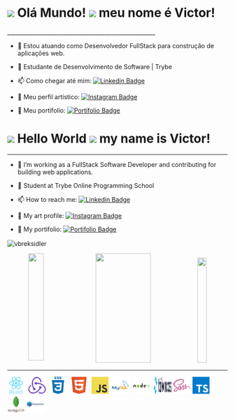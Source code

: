 <h1>
 <img src="https://media.giphy.com/media/yOBSV38yqFVLBDPTi9/giphy.gif" width="30px"/>
 Olá Mundo! 
  <img src="https://media.giphy.com/media/hvRJCLFzcasrR4ia7z/giphy.gif" width="30px"/>
  meu nome é Victor!
</h1>
_____________________________________________________

- :telescope: Estou atuando como Desenvolvedor FullStack para construção de aplicações web.

- :seedling: Estudante de Desenvolvimento de Software | Trybe

- :mailbox: Como chegar até mim: [![Linkedin Badge](https://img.shields.io/badge/-linkedin-purple?style=flat&logo=Linkedin&logoColor=white)](https://www.linkedin.com/in/vreksidler/)

- :guitar: Meu perfil artístico: [![Instagram Badge](https://img.shields.io/badge/-Instagram-purple?style=flat&logo=Instagram&logoColor=white)](https://www.instagram.com/vitao_reks/)

- 📂 Meu portifolio: [![Portifolio Badge](https://img.shields.io/badge/-Portifolio-purple?style=flat&logo=Portifolio&logoColor=white)](https://www.instagram.com/vitao_reks/)

<h1>
  <img src="https://media.giphy.com/media/sFMDqop2ku4M0/giphy.gif" width="30px"/>
  Hello World
  <img src="https://media.giphy.com/media/hvRJCLFzcasrR4ia7z/giphy.gif" width="30px"/>
  my name is Victor!
</h1>

_______________________________________________________


- :telescope: I’m working as a FullStack Software Developer and contributing for building web applications.

- :seedling: Student at Trybe Online Programming School

- :mailbox: How to reach me: [![Linkedin Badge](https://img.shields.io/badge/-linkedin-purple?style=flat&logo=Linkedin&logoColor=white)](https://www.linkedin.com/in/vreksidler/)

- :guitar: My art profile: [![Instagram Badge](https://img.shields.io/badge/-Instagram-purple?style=flat&logo=Instagram&logoColor=white)](https://www.instagram.com/vitao_reks/)

- 📂 My portifolio: [![Portifolio Badge](https://img.shields.io/badge/-Portifolio-purple?style=flat&logo=Portifolio&logoColor=white)](https://www.instagram.com/vitao_reks/)

<p><img align="center" width="500" src="https://github-readme-stats.vercel.app/api/top-langs?username=vbreksidler&theme=radical&show_icons=true&locale=en&layout=compact" alt="vbreksidler" /></p>

<div align="center" dir="auto">
  <img position="fixed" align="left" src="https://media.giphy.com/media/liRTgRfK9XljrH2EFt/giphy.gif" width="26%" height="245"/>
  <img src="https://media.giphy.com/media/fwbZnTftCXVocKzfxR/giphy.gif" width="50%" height="250"/>
  <img position="fixed" align"right" src="https://media.giphy.com/media/du3J3cXyzhj75IOgvA/giphy.gif" width="20%" height="240"/>
</div>

______________________________________________________________

<div>
  <img src="https://github.com/devicons/devicon/blob/master/icons/react/react-original-wordmark.svg" title="React" alt="React" width="40" height="40"/>&nbsp;
  <img src="https://github.com/devicons/devicon/blob/master/icons/redux/redux-original.svg" title="Redux" alt="Redux " width="40" height="40"/>&nbsp;
  <img src="https://github.com/devicons/devicon/blob/master/icons/css3/css3-plain-wordmark.svg"  title="CSS3" alt="CSS" width="40" height="40"/>&nbsp;
  <img src="https://github.com/devicons/devicon/blob/master/icons/html5/html5-original.svg" title="HTML5" alt="HTML" width="40" height="40"/>&nbsp;
  <img src="https://github.com/devicons/devicon/blob/master/icons/javascript/javascript-original.svg" title="JavaScript" alt="JavaScript" width="40" height="40"/>&nbsp;
  <img src="https://github.com/devicons/devicon/blob/master/icons/mysql/mysql-original-wordmark.svg" title="MySQL"  alt="MySQL" width="40" height="40"/>&nbsp;
  <img src="https://github.com/devicons/devicon/blob/master/icons/nodejs/nodejs-original-wordmark.svg" title="NodeJS" alt="NodeJS" width="40" height="40"/>&nbsp;
  <img src="https://github.com/devicons/devicon/blob/master/icons/tailwindcss/tailwindcss-original-wordmark.svg" title="TailwindCSS" **alt="TailwindCSS" width="40" height="40"/>
    <img src="https://github.com/devicons/devicon/blob/master/icons/sass/sass-original.svg" title="Sass" **alt="Sass" width="40" height="40"/>
  <img src="https://github.com/devicons/devicon/blob/master/icons/typescript/typescript-original.svg" title="TypeScript" **alt="TypeScript" width="40" height="40"/>
  <img src="https://github.com/devicons/devicon/blob/master/icons/mongodb/mongodb-original-wordmark.svg" title="MongoDB" **alt="MongoDB" width="40" height="40"/>
  <img src="https://github.com/devicons/devicon/blob/master/icons/sequelize/sequelize-original-wordmark.svg" title="Sequelize" **alt="Sequelize" width="40" height="40"/>
</div>
